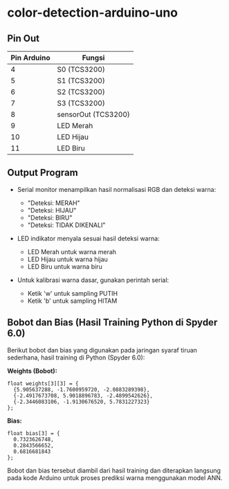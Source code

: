 # color-detection-arduino-uno

## Pin Out

| Pin Arduino | Fungsi              |
|-------------|---------------------|
| 4           | S0 (TCS3200)        |
| 5           | S1 (TCS3200)        |
| 6           | S2 (TCS3200)        |
| 7           | S3 (TCS3200)        |
| 8           | sensorOut (TCS3200) |
| 9           | LED Merah           |
| 10          | LED Hijau           |
| 11          | LED Biru            |

## Output Program

- Serial monitor menampilkan hasil normalisasi RGB dan deteksi warna:
  - "Deteksi: MERAH"
  - "Deteksi: HIJAU"
  - "Deteksi: BIRU"
  - "Deteksi: TIDAK DIKENALI"
- LED indikator menyala sesuai hasil deteksi warna:
  - LED Merah untuk warna merah
  - LED Hijau untuk warna hijau
  - LED Biru untuk warna biru

- Untuk kalibrasi warna dasar, gunakan perintah serial:
  - Ketik 'w' untuk sampling PUTIH
  - Ketik 'b' untuk sampling HITAM

## Bobot dan Bias (Hasil Training Python di Spyder 6.0)

Berikut bobot dan bias yang digunakan pada jaringan syaraf tiruan sederhana, hasil training di Python (Spyder 6.0):

**Weights (Bobot):**
```
float weights[3][3] = {
  {5.905637288, -1.7600959720, -2.0883289398},
  {-2.4917673708, 5.9018896783, -2.4899542626},
  {-2.3446083106, -1.9130676520, 5.7831227323}
};
```

**Bias:**
```
float bias[3] = {
  0.7323626748,
  0.2843566652,
  0.6816681843
};
```

Bobot dan bias tersebut diambil dari hasil training dan diterapkan langsung pada kode Arduino untuk proses prediksi warna menggunakan model ANN.
